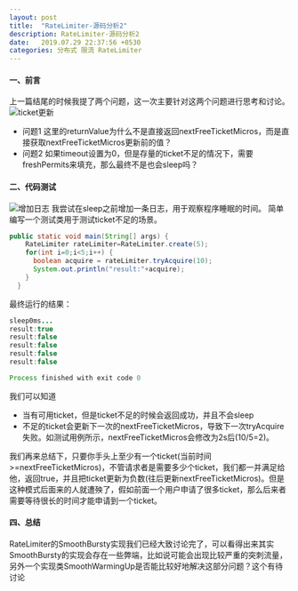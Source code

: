 ```yaml
---
layout: post
title:  "RateLimiter-源码分析2"
description: RateLimiter-源码分析2
date:   2019.07.29 22:37:56 +0530
categories: 分布式 限流 RateLimiter
---
```

####  一、前言
上一篇结尾的时候我提了两个问题，这一次主要针对这两个问题进行思考和讨论。
![ticket更新](https://leiwingqueen-1300197911.cos.ap-guangzhou.myqcloud.com/20190915094151.png)

- 问题1
这里的returnValue为什么不是直接返回nextFreeTicketMicros，而是直接获取nextFreeTicketMicros更新前的值？
- 问题2
如果timeout设置为0，但是存量的ticket不足的情况下，需要freshPermits来填充，那么最终不是也会sleep吗？

#### 二、代码测试
![增加日志](https://leiwingqueen-1300197911.cos.ap-guangzhou.myqcloud.com/20190915095032.png)
我尝试在sleep之前增加一条日志，用于观察程序睡眠的时间。
简单编写一个测试类用于测试ticket不足的场景。

```java
public static void main(String[] args) {
    RateLimiter rateLimiter=RateLimiter.create(5);
    for(int i=0;i<5;i++) {
      boolean acquire = rateLimiter.tryAcquire(10);
      System.out.println("result:"+acquire);
    }
  }
```
最终运行的结果：
```java
sleep0ms...
result:true
result:false
result:false
result:false
result:false

Process finished with exit code 0
```
我们可以知道
- 当有可用ticket，但是ticket不足的时候会返回成功，并且不会sleep
- 不足的ticket会更新下一次的nextFreeTicketMicros，导致下一次tryAcquire失败。如测试用例所示，nextFreeTicketMicros会修改为2s后(10/5=2)。

我们再来总结下，只要你手头上至少有一个ticket(当前时间>=nextFreeTicketMicros)，不管请求者是需要多少个ticket，我们都一并满足给他，返回true，并且把ticket更新为负数(往后更新nextFreeTicketMicros)。但是这种模式后面来的人就遭殃了，假如前面一个用户申请了很多ticket，那么后来者需要等待很长的时间才能申请到一个ticket。

#### 四、总结
RateLimiter的SmoothBursty实现我们已经大致讨论完了，可以看得出来其实SmoothBursty的实现会存在一些弊端，比如说可能会出现比较严重的突刺流量，另外一个实现类SmoothWarmingUp是否能比较好地解决这部分问题？这个有待讨论







